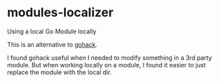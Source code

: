 # modules-localizer
Using a local Go Module locally

This is an alternative to [gohack](https://github.com/rogpeppe/gohack).

I found gohack useful when I needed to modify something in a 3rd party module.
But when working locally on a module, I found it easier to just replace the module with the local dir.
